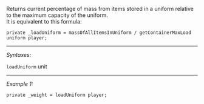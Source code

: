 Returns current percentage of mass from items stored in a uniform relative to the maximum capacity of the uniform.<br>
It is equivalent to this formula:

```sqf
private _loadUniform = massOfAllItemsInUniform / getContainerMaxLoad uniform player;
```


---
*Syntaxes:*

`loadUniform` unit

---
*Example 1:*

```sqf
private _weight = loadUniform player;
```